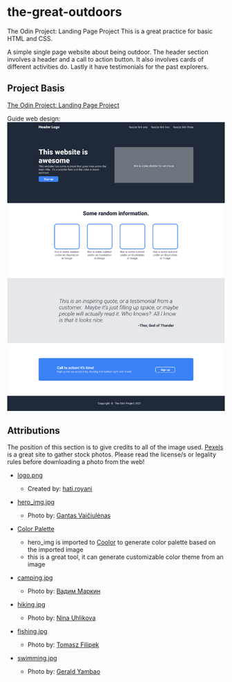 # the-great-outdoors
The Odin Project: Landing Page Project
This is a great practice for basic HTML and CSS.

A simple single page website about being outdoor. 
The header section involves a header and a call to action button.
It also involves cards of different activities do.
Lastly it have testimonials for the past explorers. 

## Project Basis

[The Odin Project: Landing Page Project](https://www.theodinproject.com/lessons/foundations-landing-page)

Guide web design:
![The guide design of T.O.P for creating the landing page](./assets/base_design.png) 


## Attributions

The position of this section is to give credits to all of the image used.
[Pexels](https://www.pexels.com/) is a great site to gather stock photos.
Please read the license/s or legality rules before downloading a photo from the web!

- [logo.png](https://www.vecteezy.com/vector-art/622765-mountain-vector-logo-and-symbol)
    - Created by: [hati.royani](https://www.vecteezy.com/members/hati-royani)

- [hero_img.jpg](https://www.pexels.com/photo/snowy-mountain-peak-covered-by-clouds-4091975/)
    - Photo by: [Gantas Vaičiulėnas](https://www.pexels.com/@gantas/)

- [Color Palette](https://coolors.co/palette/453b2f-11100e-d9b698-a2a7a2-b3a79a)
    - hero_img is imported to [Coolor](https://coolors.co/) to generate color palette based on the imported image
    - this is a great tool, it can generate customizable color theme from an image

- [camping.jpg](https://www.pexels.com/photo/burning-wood-above-rocks-2235874/)
    - Photo by: [Вадим Маркин](https://www.pexels.com/@vadimmarkin/)

- [hiking.jpg](https://www.pexels.com/photo/woman-standing-on-cliff-287240/)
    - Photo by: [Nina Uhlikova](https://www.pexels.com/@ninauhlikova/)

- [fishing.jpg](https://www.pexels.com/photo/two-men-fishing-on-lake-1630039/)
    - Photo by: [Tomasz Filipek](https://www.pexels.com/@tombrand/)

- [swimming.jpg](https://www.pexels.com/photo/photo-of-boy-swinging-over-body-of-water-2413238/)
    - Photo by: [Gerald Yambao](https://www.pexels.com/@gerald-yambao-1266170/)



    